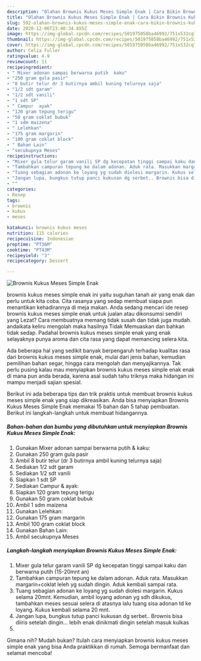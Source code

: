 ```yaml
---
description: "Olahan Brownis Kukus Meses Simple Enak | Cara Bikin Brownis Kukus Meses Simple Enak Yang Sempurna"
title: "Olahan Brownis Kukus Meses Simple Enak | Cara Bikin Brownis Kukus Meses Simple Enak Yang Sempurna"
slug: 592-olahan-brownis-kukus-meses-simple-enak-cara-bikin-brownis-kukus-meses-simple-enak-yang-sempurna
date: 2020-12-06T23:40:34.655Z
image: https://img-global.cpcdn.com/recipes/501975058ba46992/751x532cq70/brownis-kukus-meses-simple-enak-foto-resep-utama.jpg
thumbnail: https://img-global.cpcdn.com/recipes/501975058ba46992/751x532cq70/brownis-kukus-meses-simple-enak-foto-resep-utama.jpg
cover: https://img-global.cpcdn.com/recipes/501975058ba46992/751x532cq70/brownis-kukus-meses-simple-enak-foto-resep-utama.jpg
author: Celia Fuller
ratingvalue: 4.9
reviewcount: 11
recipeingredient:
- " Mixer adonan sampai berwarna putih  kaku"
- "250 gram gula pasir"
- "8 butir telur dr 3 butirnya ambil kuning telurnya saja"
- "1/2 sdt garam"
- "1/2 sdt vanili"
- "1 sdt SP"
- " Campur  ayak"
- "120 gram tepung terigu"
- "50 gram coklat bubuk"
- "1 sdm maizena"
- " Lelehkan"
- "175 gram margarin"
- "100 gram coklat block"
- " Bahan Lain"
- "secukupnya Meses"
recipeinstructions:
- "Mixer gula telur garam vanili SP dg kecepatan tinggi sampai kaku dan berwarna putih (15-20mnt an)"
- "Tambahkan campuran tepung ke dalam adonan. Aduk rata. Masukkan margarin+coklat leleh yg sudah dingin. Aduk kembali sampai rata."
- "Tuang sebagian adonan ke loyang yg sudah diolesi margarin. Kukus selama 20mnt. Kemudian, ambil loyang adonan yg sdh dikukus, tambahkan meses sesuai selera di atasnya lalu tuang sisa adonan td ke loyang. Kukus kembali selama 20 mnt."
- "Jangan lupa, bungkus tutup panci kukusan dg serbet.. Brownis bisa diiris setelah dingin... lebih enak dinikmati dingin setelah masuk kulkas"
- ""
categories:
- Resep
tags:
- brownis
- kukus
- meses

katakunci: brownis kukus meses 
nutrition: 115 calories
recipecuisine: Indonesian
preptime: "PT36M"
cooktime: "PT43M"
recipeyield: "3"
recipecategory: Dessert

---
```



![Brownis Kukus Meses Simple Enak](https://img-global.cpcdn.com/recipes/501975058ba46992/751x532cq70/brownis-kukus-meses-simple-enak-foto-resep-utama.jpg)


brownis kukus meses simple enak ini yaitu suguhan tanah air yang enak dan perlu untuk kita coba. Cita rasanya yang sedap membuat siapa pun menantikan kehadirannya di meja makan.
Anda sedang mencari ide resep brownis kukus meses simple enak untuk jualan atau dikonsumsi sendiri yang Lezat? Cara membuatnya memang tidak susah dan tidak juga mudah. andaikata keliru mengolah maka hasilnya Tidak Memuaskan dan bahkan tidak sedap. Padahal brownis kukus meses simple enak yang enak selayaknya punya aroma dan cita rasa yang dapat memancing selera kita.

Ada beberapa hal yang sedikit banyak berpengaruh terhadap kualitas rasa dari brownis kukus meses simple enak, mulai dari jenis bahan, kemudian pemilihan bahan segar, hingga cara mengolah dan menyajikannya. Tak perlu pusing kalau mau menyiapkan brownis kukus meses simple enak enak di mana pun anda berada, karena asal sudah tahu triknya maka hidangan ini mampu menjadi sajian spesial.




Berikut ini ada beberapa tips dan trik praktis untuk membuat brownis kukus meses simple enak yang siap dikreasikan. Anda bisa menyiapkan Brownis Kukus Meses Simple Enak memakai 15 bahan dan 5 tahap pembuatan. Berikut ini langkah-langkah untuk membuat hidangannya.

<!--inarticleads1-->

##### Bahan-bahan dan bumbu yang dibutuhkan untuk menyiapkan Brownis Kukus Meses Simple Enak:

1. Gunakan  Mixer adonan sampai berwarna putih &amp; kaku:
1. Gunakan 250 gram gula pasir
1. Ambil 8 butir telur (dr 3 butirnya ambil kuning telurnya saja)
1. Sediakan 1/2 sdt garam
1. Sediakan 1/2 sdt vanili
1. Siapkan 1 sdt SP
1. Sediakan  Campur &amp; ayak:
1. Siapkan 120 gram tepung terigu
1. Gunakan 50 gram coklat bubuk
1. Ambil 1 sdm maizena
1. Gunakan  Lelehkan:
1. Gunakan 175 gram margarin
1. Ambil 100 gram coklat block
1. Gunakan  Bahan Lain:
1. Ambil secukupnya Meses




<!--inarticleads2-->

##### Langkah-langkah menyiapkan Brownis Kukus Meses Simple Enak:

1. Mixer gula telur garam vanili SP dg kecepatan tinggi sampai kaku dan berwarna putih (15-20mnt an)
1. Tambahkan campuran tepung ke dalam adonan. Aduk rata. Masukkan margarin+coklat leleh yg sudah dingin. Aduk kembali sampai rata.
1. Tuang sebagian adonan ke loyang yg sudah diolesi margarin. Kukus selama 20mnt. Kemudian, ambil loyang adonan yg sdh dikukus, tambahkan meses sesuai selera di atasnya lalu tuang sisa adonan td ke loyang. Kukus kembali selama 20 mnt.
1. Jangan lupa, bungkus tutup panci kukusan dg serbet.. Brownis bisa diiris setelah dingin... lebih enak dinikmati dingin setelah masuk kulkas
1. 




Gimana nih? Mudah bukan? Itulah cara menyiapkan brownis kukus meses simple enak yang bisa Anda praktikkan di rumah. Semoga bermanfaat dan selamat mencoba!
